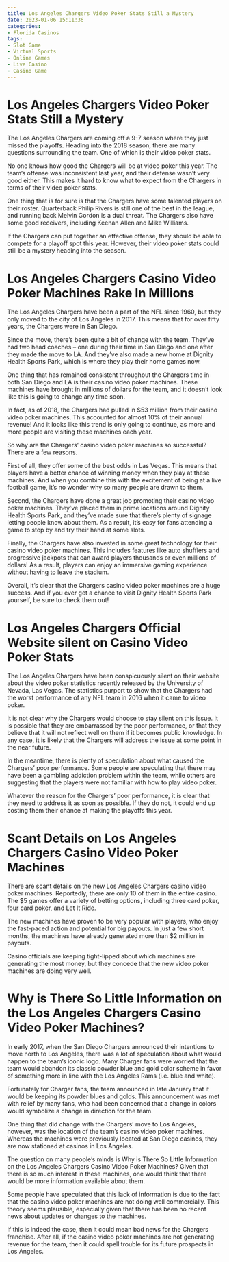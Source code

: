 ```yaml
---
title: Los Angeles Chargers Video Poker Stats Still a Mystery 
date: 2023-01-06 15:11:36
categories:
- Florida Casinos
tags:
- Slot Game
- Virtual Sports
- Online Games
- Live Casino
- Casino Game
---
```



#  Los Angeles Chargers Video Poker Stats Still a Mystery 

The Los Angeles Chargers are coming off a 9-7 season where they just missed the playoffs. Heading into the 2018 season, there are many questions surrounding the team. One of which is their video poker stats.

No one knows how good the Chargers will be at video poker this year. The team’s offense was inconsistent last year, and their defense wasn’t very good either. This makes it hard to know what to expect from the Chargers in terms of their video poker stats.

One thing that is for sure is that the Chargers have some talented players on their roster. Quarterback Philip Rivers is still one of the best in the league, and running back Melvin Gordon is a dual threat. The Chargers also have some good receivers, including Keenan Allen and Mike Williams.

If the Chargers can put together an effective offense, they should be able to compete for a playoff spot this year. However, their video poker stats could still be a mystery heading into the season.

#  Los Angeles Chargers Casino Video Poker Machines Rake In Millions 

The Los Angeles Chargers have been a part of the NFL since 1960, but they only moved to the city of Los Angeles in 2017. This means that for over fifty years, the Chargers were in San Diego.

Since the move, there’s been quite a bit of change with the team. They’ve had two head coaches – one during their time in San Diego and one after they made the move to LA. And they’ve also made a new home at Dignity Health Sports Park, which is where they play their home games now.

One thing that has remained consistent throughout the Chargers time in both San Diego and LA is their casino video poker machines. These machines have brought in millions of dollars for the team, and it doesn’t look like this is going to change any time soon.

In fact, as of 2018, the Chargers had pulled in $53 million from their casino video poker machines. This accounted for almost 10% of their annual revenue! And it looks like this trend is only going to continue, as more and more people are visiting these machines each year.

So why are the Chargers’ casino video poker machines so successful? There are a few reasons.

First of all, they offer some of the best odds in Las Vegas. This means that players have a better chance of winning money when they play at these machines. And when you combine this with the excitement of being at a live football game, it’s no wonder why so many people are drawn to them.

Second, the Chargers have done a great job promoting their casino video poker machines. They’ve placed them in prime locations around Dignity Health Sports Park, and they’ve made sure that there’s plenty of signage letting people know about them. As a result, it’s easy for fans attending a game to stop by and try their hand at some slots.

Finally, the Chargers have also invested in some great technology for their casino video poker machines. This includes features like auto shufflers and progressive jackpots that can award players thousands or even millions of dollars! As a result, players can enjoy an immersive gaming experience without having to leave the stadium.

Overall, it’s clear that the Chargers casino video poker machines are a huge success. And if you ever get a chance to visit Dignity Health Sports Park yourself, be sure to check them out!

#  Los Angeles Chargers Official Website silent on Casino Video Poker Stats 

The Los Angeles Chargers have been conspicuously silent on their website about the video poker statistics recently released by the University of Nevada, Las Vegas. The statistics purport to show that the Chargers had the worst performance of any NFL team in 2016 when it came to video poker.

It is not clear why the Chargers would choose to stay silent on this issue. It is possible that they are embarrassed by the poor performance, or that they believe that it will not reflect well on them if it becomes public knowledge. In any case, it is likely that the Chargers will address the issue at some point in the near future.

In the meantime, there is plenty of speculation about what caused the Chargers’ poor performance. Some people are speculating that there may have been a gambling addiction problem within the team, while others are suggesting that the players were not familiar with how to play video poker.

Whatever the reason for the Chargers’ poor performance, it is clear that they need to address it as soon as possible. If they do not, it could end up costing them their chance at making the playoffs this year.

#  Scant Details on Los Angeles Chargers Casino Video Poker Machines 

There are scant details on the new Los Angeles Chargers casino video poker machines. Reportedly, there are only 10 of them in the entire casino. The $5 games offer a variety of betting options, including three card poker, four card poker, and Let It Ride.

The new machines have proven to be very popular with players, who enjoy the fast-paced action and potential for big payouts. In just a few short months, the machines have already generated more than $2 million in payouts.

Casino officials are keeping tight-lipped about which machines are generating the most money, but they concede that the new video poker machines are doing very well.

#  Why is There So Little Information on the Los Angeles Chargers Casino Video Poker Machines?

In early 2017, when the San Diego Chargers announced their intentions to move north to Los Angeles, there was a lot of speculation about what would happen to the team’s iconic logo. Many Charger fans were worried that the team would abandon its classic powder blue and gold color scheme in favor of something more in line with the Los Angeles Rams (i.e. blue and white).

Fortunately for Charger fans, the team announced in late January that it would be keeping its powder blues and golds. This announcement was met with relief by many fans, who had been concerned that a change in colors would symbolize a change in direction for the team.

One thing that did change with the Chargers’ move to Los Angeles, however, was the location of the team’s casino video poker machines. Whereas the machines were previously located at San Diego casinos, they are now stationed at casinos in Los Angeles.

The question on many people’s minds is Why is There So Little Information on the Los Angeles Chargers Casino Video Poker Machines? Given that there is so much interest in these machines, one would think that there would be more information available about them.

Some people have speculated that this lack of information is due to the fact that the casino video poker machines are not doing well commercially. This theory seems plausible, especially given that there has been no recent news about updates or changes to the machines.

If this is indeed the case, then it could mean bad news for the Chargers franchise. After all, if the casino video poker machines are not generating revenue for the team, then it could spell trouble for its future prospects in Los Angeles.